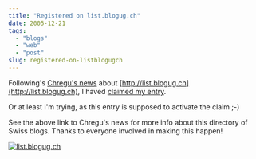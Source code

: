 ```yaml
---
title: "Registered on list.blogug.ch"
date: 2005-12-21
tags: 
  - "blogs"
  - "web"
  - "post"
slug: registered-on-listblogugch
---
```


Following's [Chregu's news](http://blog.bitflux.ch/archive/2005/12/21/blogug-ch.html) about [http://list.blogug.ch](http://list.blogug.ch), I haved [claimed my entry](http://list.blogug.ch/show/69/http%3A//codeconsult.ch/bertrand/).

Or at least I'm trying, as this entry is supposed to activate the claim ;-)

See the above link to Chregu's news for more info about this directory of Swiss blogs. Thanks to everyone involved in making this happen!

[![list.blogug.ch](http://list.blogug.ch/images/button.gif)](http://list.blogug.ch/show/69/http%3A//codeconsult.ch/bertrand/)
